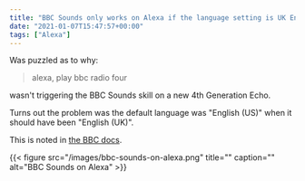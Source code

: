 ```yaml
---
title: "BBC Sounds only works on Alexa if the language setting is UK English"
date: "2021-01-07T15:47:57+00:00"
tags: ["Alexa"]
---
```


Was puzzled as to why:

> alexa, play bbc radio four

wasn't triggering the BBC Sounds skill on a new 4th Generation Echo.

Turns out the problem was the default language was "English (US)" when it should have
been "English (UK)".

This is noted in [the BBC docs](https://www.bbc.co.uk/usingthebbc/account/the-bbc-on-voice-devices/).

{{< figure src="/images/bbc-sounds-on-alexa.png" title="" caption="" alt="BBC Sounds on Alexa" >}}
